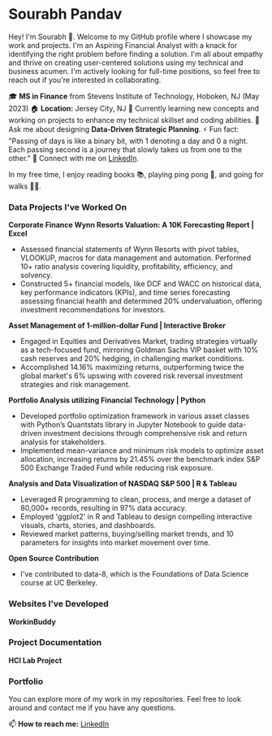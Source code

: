 # Sourabh Pandav

Hey! 
I'm Sourabh 👋. 
Welcome to my GitHub profile where I showcase my work and projects. I'm an Aspiring Financial Analyst with a knack for identifying the right problem before finding a solution. I'm all about empathy and thrive on creating user-centered solutions using my technical and business acumen. I'm actively looking for full-time positions, so feel free to reach out if you're interested in collaborating.

🎓 **MS in Finance** from Stevens Institute of Technology, Hoboken, NJ (May 2023)
🏠 **Location:** Jersey City, NJ
🌱 Currently learning new concepts and working on projects to enhance my technical skillset and coding abilities.
💬 Ask me about designing **Data-Driven Strategic Planning**.
⚡ Fun fact: "Passing of days is like a binary bit, with 1 denoting a day and 0 a night. Each passing second is a journey that slowly takes us from one to the other."
🤝 Connect with me on [LinkedIn](www.linkedin.com/in/sourabhpandav).

In my free time, I enjoy reading books 📚, playing ping pong 🏓, and going for walks 🚶‍♂️.

### Data Projects I've Worked On

**Corporate Finance Wynn Resorts Valuation: A 10K Forecasting Report | Excel**
- Assessed financial statements of Wynn Resorts with pivot tables, VLOOKUP, macros for data management and automation. Performed 10+ ratio analysis covering liquidity, profitability, efficiency, and solvency.
- Constructed 5+ financial models, like DCF and WACC on historical data, key performance indicators (KPIs), and time series forecasting assessing financial health and determined 20% undervaluation, offering investment recommendations for investors.

**Asset Management of 1-million-dollar Fund | Interactive Broker**
- Engaged in Equities and Derivatives Market, trading strategies virtually as a tech-focused fund, mirroring Goldman Sachs VIP basket with 10% cash reserves and 20% hedging, in challenging market conditions.
- Accomplished 14.16% maximizing returns, outperforming twice the global market's 6% upswing with covered risk reversal investment strategies and risk management.

**Portfolio Analysis utilizing Financial Technology | Python**
- Developed portfolio optimization framework in various asset classes with Python’s Quantstats library in Jupyter Notebook to guide data-driven investment decisions through comprehensive risk and return analysis for stakeholders.
- Implemented mean-variance and minimum risk models to optimize asset allocation, increasing returns by 21.45% over the benchmark index S&P 500 Exchange Traded Fund while reducing risk exposure.

**Analysis and Data Visualization of NASDAQ S&P 500 | R & Tableau**
- Leveraged R programming to clean, process, and merge a dataset of 80,000+ records, resulting in 97% data accuracy.
- Employed 'ggplot2' in R and Tableau to design compelling interactive visuals, charts, stories, and dashboards.
- Reviewed market patterns, buying/selling market trends, and 10 parameters for insights into market movement over time.


**Open Source Contribution**
- I've contributed to data-8, which is the Foundations of Data Science course at UC Berkeley.

### Websites I've Developed

**WorkinBuddy**

### Project Documentation

**HCI Lab Project**

### Portfolio

You can explore more of my work in my repositories. Feel free to look around and contact me if you have any questions.

📫 **How to reach me:** [LinkedIn](www.linkedin.com/in/sourabhpandav)
